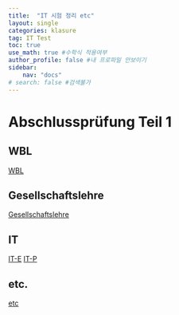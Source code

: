 ```yaml
---
title:  "IT 시험 정리 etc"
layout: single
categories: klasure
tag: IT Test
toc: true
use_math: true #수학식 적용여부
author_profile: false #내 프로파일 안보이기
sidebar:
    nav: "docs" 
# search: false #검색불가
---
```


# Abschlussprüfung Teil 1

## WBL
[WBL](https://true85.github.io/WBL/)
## Gesellschaftslehre
[Gesellschaftslehre](https://true85.github.io/Gesellschaftslehre/)
## IT
[IT-E](https://true85.github.io/IT-E/)
[IT-P](https://true85.github.io/IT-P/)
## etc.
[etc](https://true85.github.io/etc/)

```
```

 